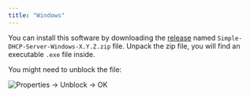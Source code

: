 ```yaml
---
title: "Windows"
---
```


You can install this software by downloading the [release][2] named
`Simple-DHCP-Server-Windows-X.Y.Z.zip` file. Unpack the zip file, you will find
an executable `.exe` file inside.

You might need to unblock the file:

![Properties -> Unblock -> OK](/img/windows-unblock.png)

[2]: https://github.com/niccokunzmann/simple_dhcp_server/releases
